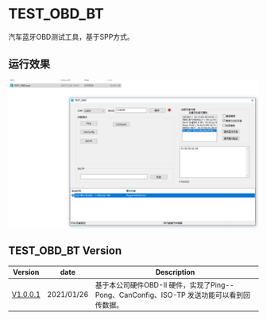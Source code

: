 # TEST_OBD_BT
汽车蓝牙OBD测试工具，基于SPP方式。


## 运行效果
![运行示例](./test.png)

## TEST_OBD_BT  Version
Version  | date |  Description
---------|-------|----------------------
[V1.0.0.1] |2021/01/26|基于本公司硬件OBD-II 硬件，实现了Ping--Pong、CanConfig、ISO-TP 发送功能可以看到回传数据。




[V1.0.0.1]:https://github.com/zhww1/TEST_OBD_BT/commits/master    "V1.0.0.1 版本下载地址"